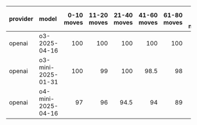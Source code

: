 | provider   | model              |   0-10 moves |   11-20 moves |   21-40 moves |   41-60 moves |   61-80 moves |   81-100 moves |
|:-----------|:-------------------|-------------:|--------------:|--------------:|--------------:|--------------:|---------------:|
| openai     | o3-2025-04-16      |          100 |           100 |         100   |         100   |           100 |           98.5 |
| openai     | o3-mini-2025-01-31 |          100 |            99 |         100   |          98.5 |            98 |           98.5 |
| openai     | o4-mini-2025-04-16 |           97 |            96 |          94.5 |          94   |            89 |           94.5 |